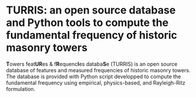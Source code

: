 # TURRIS: an open source database and Python tools to compute the fundamental frequency of historic masonry towers

**T**owers feat**UR**es & f**R**equenc**I**es databa**S**e (TURRIS) is an open source database of features and measured frequencies of historic masonry towers. The database is provided with Python script developped to compute the fundamental frequency using empirical, physics-based, and Rayleigh-Ritz formulation.
